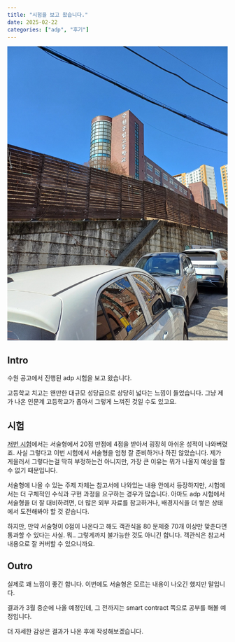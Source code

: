```yaml
---
title: "시험을 보고 왔습니다."
date: 2025-02-22
categories: ["adp", "후기"]
---
```


![높게 솟은 수원 공고의 모습](img/2025-02-22-21-00-36.png)

## Intro

수원 공고에서 진행된 adp 시험을 보고 왔습니다. 

고등학교 치고는 왠만한 대규모 성당급으로 상당히 넓다는 느낌이 들었습니다.
그냥 제가 나온 인문계 고등학교가 좁아서 그렇게 느껴진 것일 수도 있고요.

## 시험

[저번 시험](https://cryscham123.framer.website/blog/adp-%ED%95%84%EA%B8%B0-%EC%8B%9C%ED%97%98%EC%9D%84-%EB%B4%A4%EC%8A%B5%EB%8B%88%EB%8B%A4)에서는 서술형에서 20점 만점에 4점을 받아서 굉장히 아쉬운 성적이 나와버렸죠.
사실 그렇다고 이번 시험에서 서술형을 엄청 잘 준비하거나 하진 않았습니다.
제가 게을러서 그렇다는걸 딱히 부정하는건 아니지만, 가장 큰 이유는 뭐가 나올지 예상을 할 수 없기 때문입니다.

서술형에 나올 수 있는 주제 자체는 참고서에 나와있는 내용 안에서 등장하지만, 시험에서는 더 구체적인 수식과 구현 과정을 요구하는 경우가 많습니다.
아마도 adp 시험에서 서술형을 더 잘 대비하려면, 더 많은 외부 자료를 참고하거나, 배경지식을 더 쌓은 상태에서 도전해봐야 할 것 같습니다.

하지만, 만약 서술형이 0점이 나온다고 해도 객관식을 80 문제중 70개 이상만 맞춘다면 통과할 수 있다는 사실.
뭐.. 그렇게까지 불가능한 것도 아니긴 합니다. 객관식은 참고서 내용으로 잘 커버할 수 있으니까요.

## Outro

실제로 꽤 느낌이 좋긴 합니다. 이번에도 서술형은 모르는 내용이 나오긴 했지만 말입니다.

결과가 3월 중순에 나올 예정인데, 그 전까지는 smart contract 쪽으로 공부를 해볼 예정입니다.

더 자세한 감상은 결과가 나온 후에 작성해보겠습니다.
